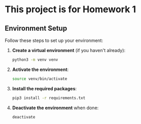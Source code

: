 # This project is for Homework 1

## Environment Setup

Follow these steps to set up your environment:

1. **Create a virtual environment** (if you haven't already):

    ```sh
    python3 -m venv venv
    ```

2. **Activate the environment**:

    ```sh
    source venv/bin/activate
    ```

3. **Install the required packages**:

    ```sh
    pip3 install -r requirements.txt
    ```

4. **Deactivate the environment** when done:

    ```sh
    deactivate
    ```
